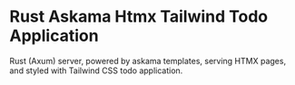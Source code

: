 # Rust Askama Htmx Tailwind Todo Application

Rust (Axum) server, powered by askama templates, serving HTMX pages, and styled with Tailwind CSS todo application.
